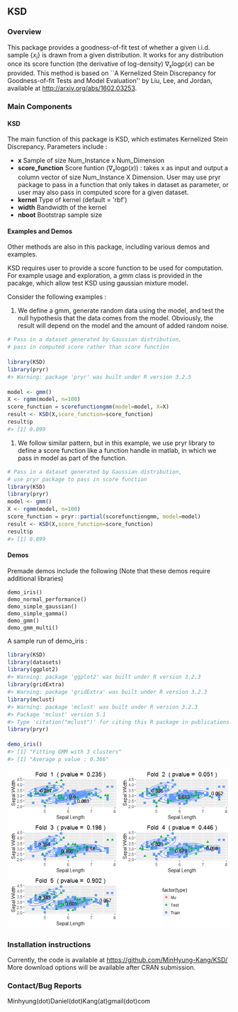 <!-- README.md is generated from README.Rmd. Please edit that file -->
KSD
---

### Overview

This package provides a goodness-of-fit test of whether a given i.i.d. sample {*x*<sub>*i*</sub>} is drawn from a given distribution. It works for any distribution once its score function (the derivative of log-density) ∇<sub>*x*</sub>log*p*(*x*) can be provided. This method is based on \`\`A Kernelized Stein Discrepancy for Goodness-of-fit Tests and Model Evaluation'' by Liu, Lee, and Jordan, available at <http://arxiv.org/abs/1602.03253>.

### Main Components

#### KSD

The main function of this package is KSD, which estimates Kernelized Stein Discrepancy. Parameters include :

-   **x** Sample of size Num\_Instance x Num\_Dimension
-   **score\_function** Score funtion (∇<sub>*x*</sub>log*p*(*x*)) : takes x as input and output a column vector of size Num\_Instance X Dimension. User may use pryr package to pass in a function that only takes in dataset as parameter, or user may also pass in computed score for a given dataset.
-   **kernel** Type of kernel (default = 'rbf')
-   **width** Bandwidth of the kernel
-   **nboot** Bootstrap sample size

#### Examples and Demos

Other methods are also in this package, including various demos and examples.

KSD requires user to provide a score function to be used for computation. For example usage and exploration, a *gmm* class is provided in the pacakge, which allow test KSD using gaussian mixture model.

Consider the following examples :

1.  We define a gmm, generate random data using the model, and test the null hypothesis that the data comes from the model. Obviously, the result will depend on the model and the amount of added random noise.

``` r
# Pass in a dataset generated by Gaussian distribution,
# pass in computed score rather than score function

library(KSD)
library(pryr)
#> Warning: package 'pryr' was built under R version 3.2.5

model <- gmm()
X <- rgmm(model, n=100)
score_function = scorefunctiongmm(model=model, X=X)
result <- KSD(X,score_function=score_function)
result$p
#> [1] 0.899
```

1.  We follow similar pattern, but in this example, we use pryr library to define a score function like a function handle in matlab, in which we pass in model as part of the function.

``` r
# Pass in a dataset generated by Gaussian distribution,
# use pryr package to pass in score function
library(KSD)
library(pryr)
model <- gmm()
X <- rgmm(model, n=100)
score_function = pryr::partial(scorefunctiongmm, model=model)
result <- KSD(X,score_function=score_function)
result$p
#> [1] 0.899
```

#### Demos

Premade demos include the following (Note that these demos require additional libraries)

    demo_iris()
    demo_normal_performance()
    demo_simple_gaussian()
    demo_simple_gamma()
    demo_gmm()
    demo_gmm_multi()

A sample run of demo\_iris :

``` r
library(KSD)
library(datasets)
library(ggplot2)
#> Warning: package 'ggplot2' was built under R version 3.2.3
library(gridExtra)
#> Warning: package 'gridExtra' was built under R version 3.2.3
library(mclust)
#> Warning: package 'mclust' was built under R version 3.2.3
#> Package 'mclust' version 5.1
#> Type 'citation("mclust")' for citing this R package in publications.
library(pryr)

demo_iris()
#> [1] "Fitting GMM with 3 clusters"
#> [1] "Average p value : 0.366"
```

![](README-demoIris-1.png)<!-- -->

### Installation instructions

Currently, the code is available at <https://github.com/MinHyung-Kang/KSD/> More download options will be available after CRAN submission.

### Contact/Bug Reports

Minhyung(dot)Daniel(dot)Kang(at)gmail(dot)com
